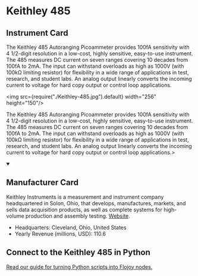 
# Keithley 485

## Instrument Card

<div className="flex">

<div>

The Keithley 485 Autoranging Picoammeter provides 100fA sensitivity with 4 1/2-digit resolution in a low-cost, highly sensitive, easy-to-use instrument. The 485 measures DC current on seven ranges covering 10 decades from 100fA to 2mA. The input can withstand overloads as high as 1000V (with 100kΩ limiting resistor) for flexibility in a wide range of applications in test, research, and student labs. An analog output linearly converts the incoming current to voltage for hard copy output or control loop applications.

</div>

<img src={require("./Keithley-485.jpg").default} width="256" height="150"/>

</div>

The Keithley 485 Autoranging Picoammeter provides 100fA sensitivity with 4 1/2-digit resolution in a low-cost, highly sensitive, easy-to-use instrument. The 485 measures DC current on seven ranges covering 10 decades from 100fA to 2mA. The input can withstand overloads as high as 1000V (with 100kΩ limiting resistor) for flexibility in a wide range of applications in test, research, and student labs. An analog output linearly converts the incoming current to voltage for hard copy output or control loop applications.>

<details open>
<summary><h2>Manufacturer Card</h2></summary>

Keithley Instruments is a measurement and instrument company headquartered in Solon, Ohio, that develops, manufactures, markets, and sells data acquisition products, as well as complete systems for high-volume production and assembly testing. <a href="https://www.tek.com/en">Website</a>.

<ul>
  <li>Headquarters: Cleveland, Ohio, United States</li>
  <li>Yearly Revenue (millions, USD): 110.6</li>
</ul>
</details>

## Connect to the Keithley 485 in Python

[Read our guide for turning Python scripts into Flojoy nodes.](https://docs.flojoy.ai/custom-nodes/creating-custom-node/)


